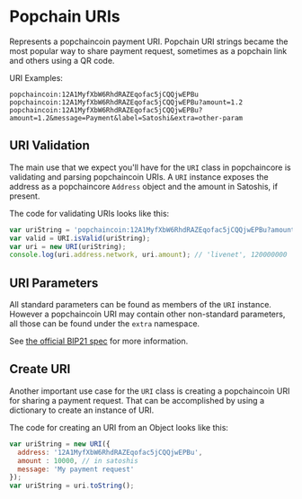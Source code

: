 # Popchain URIs
Represents a popchaincoin payment URI. Popchain URI strings became the most popular way to share payment request, sometimes as a popchain link and others using a QR code.

URI Examples:

```
popchaincoin:12A1MyfXbW6RhdRAZEqofac5jCQQjwEPBu
popchaincoin:12A1MyfXbW6RhdRAZEqofac5jCQQjwEPBu?amount=1.2
popchaincoin:12A1MyfXbW6RhdRAZEqofac5jCQQjwEPBu?amount=1.2&message=Payment&label=Satoshi&extra=other-param
```

## URI Validation
The main use that we expect you'll have for the `URI` class in popchaincore is validating and parsing popchaincoin URIs. A `URI` instance exposes the address as a popchaincore `Address` object and the amount in Satoshis, if present.

The code for validating URIs looks like this:

```javascript
var uriString = 'popchaincoin:12A1MyfXbW6RhdRAZEqofac5jCQQjwEPBu?amount=1.2';
var valid = URI.isValid(uriString);
var uri = new URI(uriString);
console.log(uri.address.network, uri.amount); // 'livenet', 120000000
```

## URI Parameters
All standard parameters can be found as members of the `URI` instance. However a popchaincoin URI may contain other non-standard parameters, all those can be found under the `extra` namespace.

See [the official BIP21 spec](https://github.com/bitcoin/bips/blob/master/bip-0021.mediawiki) for more information.

## Create URI
Another important use case for the `URI` class is creating a popchaincoin URI for sharing a payment request. That can be accomplished by using a dictionary to create an instance of URI.

The code for creating an URI from an Object looks like this:

```javascript
var uriString = new URI({
  address: '12A1MyfXbW6RhdRAZEqofac5jCQQjwEPBu',
  amount : 10000, // in satoshis
  message: 'My payment request'
});
var uriString = uri.toString();
```
